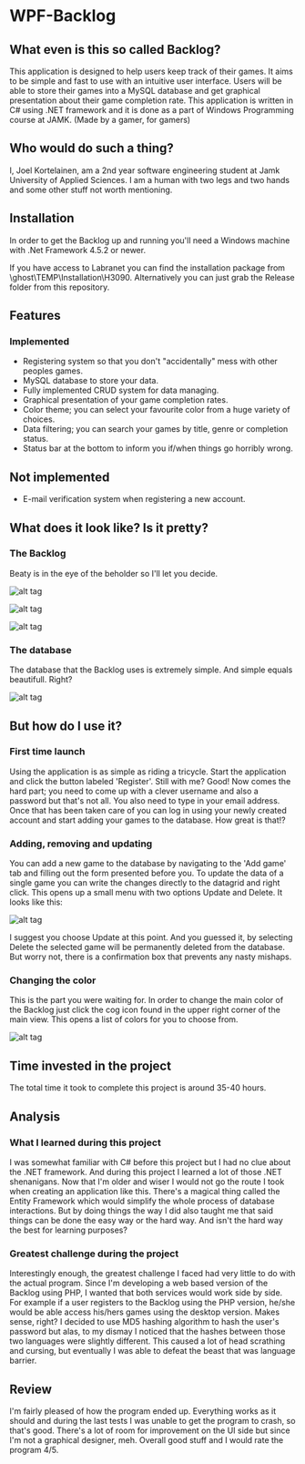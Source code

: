 # WPF-Backlog

## What even is this so called Backlog?

This application is designed to help users keep track of their games. It aims to be simple and fast to use with an intuitive user interface. Users will be able to store their games into a MySQL database and get graphical presentation about their game completion rate. This application is written in C# using .NET framework and it is done as a part of Windows Programming course at JAMK.
(Made by a gamer, for gamers)

## Who would do such a thing?

I, Joel Kortelainen, am a 2nd year software engineering student at Jamk University of Applied Sciences. I am a human with two legs and two hands and some other stuff not worth mentioning.

## Installation

In order to get the Backlog up and running you'll need a Windows machine with .Net Framework 4.5.2 or newer.

If you have access to Labranet you can find the installation package from \\ghost\TEMP\Installation\H3090.
Alternatively you can just grab the Release folder from this repository.

## Features

### Implemented

- Registering system so that you don't "accidentally" mess with other peoples games.
- MySQL database to store your data.
- Fully implemented CRUD system for data managing.
- Graphical presentation of your game completion rates.
- Color theme; you can select your favourite color from a huge variety of choices.
- Data filtering; you can search your games by title, genre or completion status.
- Status bar at the bottom to inform you if/when things go horribly wrong.
 
## Not implemented

- E-mail verification system when registering a new account.

## What does it look like? Is it pretty?

### The Backlog

Beaty is in the eye of the beholder so I'll let you decide.

![alt tag](http://i.imgur.com/t0hkCzq.png)

![alt tag](http://i.imgur.com/JoEjCjp.png)

![alt tag](http://i.imgur.com/1YM6LGc.png)

### The database

The database that the Backlog uses is extremely simple. And simple equals beautifull. Right?

![alt tag](http://i.imgur.com/dRsYfE3.png)

## But how do I use it?

### First time launch

Using the application is as simple as riding a tricycle. Start the application and click the button labeled 'Register'. Still with me?
Good! Now comes the hard part; you need to come up with a clever username and also a password but that's not all. You also need
to type in your email address. Once that has been taken care of you can log in using your newly created account and start adding
your games to the database. How great is that!?

### Adding, removing and updating

You can add a new game to the database by navigating to the 'Add game' tab and filling out the form presented before you.
To update the data of a single game you can write the changes directly to the datagrid and right click. This opens up a small
menu with two options Update and Delete. It looks like this:

![alt tag](http://i.imgur.com/0ey2dZY.png)

I suggest you choose Update at this point. And you guessed it, by selecting Delete the selected game will be permanently deleted from the database. But worry not, there is a confirmation box that prevents any nasty mishaps.

### Changing the color

This is the part you were waiting for. In order to change the main color of the Backlog just click the cog icon found in the upper right corner of the main view. This opens a list of colors for you to choose from.

![alt tag](http://i.imgur.com/H4Ig8qP.png)

## Time invested in the project

The total time it took to complete this project is around 35-40 hours.

## Analysis

### What I learned during this project

I was somewhat familiar with C# before this project but I had no clue about the .NET framework. And during this project I learned a lot of those .NET shenanigans. Now that I'm older and wiser I would not go the route I took when creating an application like this.
There's a magical thing called the Entity Framework which would simplify the whole process of database interactions. But by doing things the way I did also taught me that said things can be done the easy way or the hard way. And isn't the hard way the best for learning purposes?

### Greatest challenge during the project

Interestingly enough, the greatest challenge I faced had very little to do with the actual program. Since I'm developing a web based version of the Backlog using PHP, I wanted that both services would work side by side. For example if a user registers to the Backlog using the PHP version, he/she would be able access his/hers games using the desktop version. Makes sense, right?
I decided to use MD5 hashing algorithm to hash the user's password but alas, to my dismay I noticed that the hashes between those two languages were slightly different. This caused a lot of head scrathing and cursing, but eventually I was able to defeat the beast that was language barrier.

## Review

I'm fairly pleased of how the program ended up. Everything works as it should and during the last tests I was unable to get the program to crash, so that's good. There's a lot of room for improvement on the UI side but since I'm not a graphical designer, meh.
Overall good stuff and I would rate the program 4/5.
